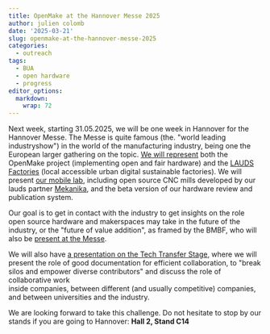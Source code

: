 ```yaml
---
title: OpenMake at the Hannover Messe 2025
author: julien colomb
date: '2025-03-21'
slug: openmake-at-the-hannover-messe-2025
categories:
  - outreach
tags:
  - BUA
  - open hardware
  - progress
editor_options: 
  markdown: 
    wrap: 72
---
```


Next week, starting 31.05.2025, we will be one week in Hannover for the
Hannover Messe. The Messe is quite famous (the. "world leading
industryshow") in the world of the manufacturing industry, being one the
European larger gathering on the topic. [We will
represent](https://www.hannovermesse.de/exhibitor/tu-berlin-university-alliance/N1579275?editor=visitorView&exhibitor=77sbexz9&tdom-loc=xz532fiw&scene-node=qdlmca3k)
both the OpenMake project (implementing open and fair hardware) and the
[LAUDS Factories](https://lauds.eu) (local accessible urban digital
sustainable factories). We will present [our mobile
lab](https://www.hannovermesse.de/product/bua-mobile-lab/459128/N1579275),
including open source CNC mills developed by our lauds partner
[Mekanika](https://www.hannovermesse.de/product/mekanika-open-source-cnc-machines/459127/N1579275),
and the beta version of our hardware review and publication system.

Our goal is to get in contact with the industry to get insights on the
role open source hardware and makerspaces may take in the future of the
industry, or the "future of value addition", as framed by the BMBF, who
will also be [present at the
Messe](https://www.hannovermesse.de/exhibitor/bundesministerium-bildung-u-forschung/N1482686?editor=visitorView&scene-node=qdlmca3k&exhibitor=1wtbizk1&tdom-loc=swvq8667).

We will also have [a presentation on the Tech Transfer
Stage](https://www.hannovermesse.de/event/hardware-documentation-best-practices-to-foster-open-innovation/vor/8349),
where we will present the role of good documentation for efficient
collaboration, to "break silos and empower diverse contributors" and
discuss the role of collaborative work  
inside companies, between different (and usually competitive) companies,
and between universities and the industry.

We are looking forward to take this challenge. Do not hesitate to stop
by our stands if you are going to Hannover: **Hall 2, Stand C14**
